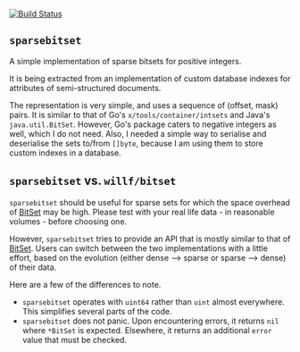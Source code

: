 <!--
   (c) Copyright 2015 JONNALAGADDA Srinivas

   Licensed under the Apache License, Version 2.0 (the "License");
   you may not use this file except in compliance with the License.
   You may obtain a copy of the License at

       http://www.apache.org/licenses/LICENSE-2.0

   Unless required by applicable law or agreed to in writing, software
   distributed under the License is distributed on an "AS IS" BASIS,
   WITHOUT WARRANTIES OR CONDITIONS OF ANY KIND, either express or implied.
   See the License for the specific language governing permissions and
   limitations under the License.
-->

[![Build Status](https://travis-ci.org/js-ojus/sparsebitset.svg?branch=master)](https://travis-ci.org/js-ojus/sparsebitset)

## `sparsebitset`
A simple implementation of sparse bitsets for positive integers.

It is being extracted from an implementation of custom database indexes for attributes of semi-structured documents.

The representation is very simple, and uses a sequence of (offset, mask) pairs.  It is similar to that of Go's `x/tools/container/intsets` and Java's `java.util.BitSet`.  However, Go's package caters to negative integers as well, which I do not need.  Also, I needed a simple way to serialise and deserialise the sets to/from `[]byte`, because I am using them to store custom indexes in a database.

## `sparsebitset` vs. `willf/bitset`
`sparsebitset` should be useful for sparse sets for which the space overhead of [BitSet](https://github.com/willf/bitset) may be high.  Please test with your real life data - in reasonable volumes - before choosing one.

However, `sparsebitset` tries to provide an API that is mostly similar to that of [BitSet](https://github.com/willf/bitset).  Users can switch between the two implementations with a little effort, based on the evolution (either dense --> sparse or sparse --> dense) of their data.

Here are a few of the differences to note.

* `sparsebitset` operates with `uint64` rather than `uint` almost everywhere.  This simplifies several parts of the code.
* `sparsebitset` does not panic.  Upon encountering errors, it returns `nil` where `*BitSet` is expected.  Elsewhere, it returns an additional `error` value that must be checked.
